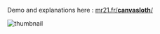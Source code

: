 Demo and explanations here :
[mr21.fr/**canvasloth**/](http://mr21.fr/canvasloth/)

![thumbnail](https://mr21.github.io/canvasloth/thumbnail.jpg)
